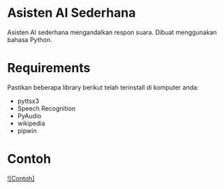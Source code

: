 # Asisten AI Sederhana
Asisten AI sederhana mengandalkan respon suara. Dibuat menggunakan bahasa Python.

# Requirements 
Pastikan beberapa library berikut telah terinstall di komputer anda:
- pyttsx3
- Speech Recognition
- PyAudio
- wikipedia
- pipwin

# Contoh

[![Contoh]](https://github.com/ardeantechnology/asistensederhana/blob/63c94c4862155b910494c5d07dcfe8d337c9d3fd/pyassistant.mp4)
